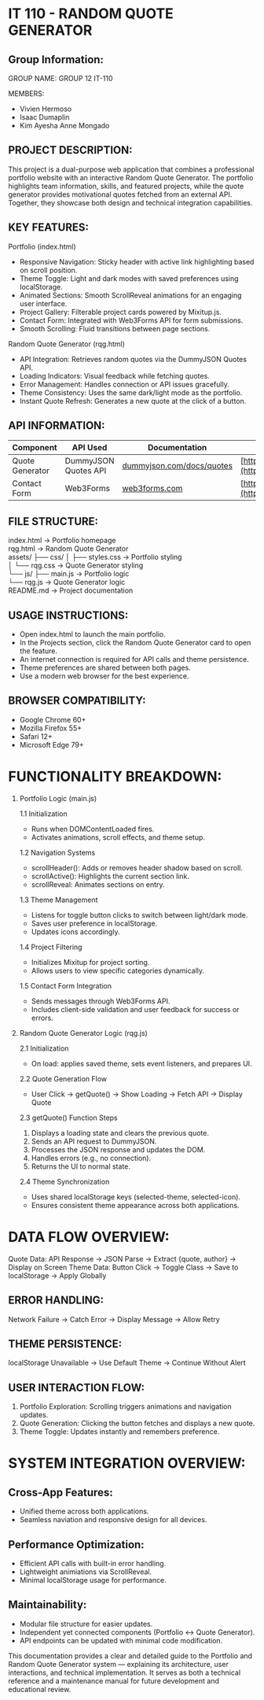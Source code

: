 IT 110 - RANDOM QUOTE GENERATOR
===================================

Group Information:
------------------
GROUP NAME: GROUP 12 IT-110

MEMBERS:
- Vivien Hermoso
- Isaac Dumaplin
- Kim Ayesha Anne Mongado

PROJECT DESCRIPTION:
---------------------
This project is a dual-purpose web application that combines a professional portfolio website with an interactive Random Quote Generator. The portfolio highlights team information, skills, and featured projects, while the quote generator provides motivational quotes fetched from an external API. Together, they showcase both design and technical integration capabilities.

KEY FEATURES:
----------------------
Portfolio (index.html)
- Responsive Navigation: Sticky header with active link highlighting based on scroll position.
- Theme Toggle: Light and dark modes with saved preferences using localStorage.
- Animated Sections: Smooth ScrollReveal animations for an engaging user interface.
- Project Gallery: Filterable project cards powered by Mixitup.js.
- Contact Form: Integrated with Web3Forms API for form submissions.
- Smooth Scrolling: Fluid transitions between page sections.

Random Quote Generator (rqg.html)
- API Integration: Retrieves random quotes via the DummyJSON Quotes API.
- Loading Indicators: Visual feedback while fetching quotes.
- Error Management: Handles connection or API issues gracefully.
- Theme Consistency: Uses the same dark/light mode as the portfolio.
- Instant Quote Refresh: Generates a new quote at the click of a button.

API INFORMATION:
----------------
| Component       | API Used             | Documentation                                                  | Endpoint                                                                   |
| --------------- | -------------------- | -------------------------------------------------------------- | -------------------------------------------------------------------------- |
| Quote Generator | DummyJSON Quotes API | [dummyjson.com/docs/quotes](https://dummyjson.com/docs/quotes) | [https://dummyjson.com/quotes/random](https://dummyjson.com/quotes/random) |
| Contact Form    | Web3Forms            | [web3forms.com](https://web3forms.com/)                        | [https://api.web3forms.com/submit](https://api.web3forms.com/submit)       |


FILE STRUCTURE:
---------------
index.html                    → Portfolio homepage  
rqg.html                      → Random Quote Generator  
assets/
  ├── css/
  │   ├── styles.css          → Portfolio styling  
  │   └── rqg.css             → Quote Generator styling  
  └── js/
      ├── main.js             → Portfolio logic  
      └── rqg.js              → Quote Generator logic  
README.md                     → Project documentation  


USAGE INSTRUCTIONS:
-------------------
- Open index.html to launch the main portfolio.
- In the Projects section, click the Random Quote Generator card to open the feature.
- An internet connection is required for API calls and theme persistence.
- Theme preferences are shared between both pages.
- Use a modern web browser for the best experience.

BROWSER COMPATIBILITY:
----------------------
- Google Chrome 60+
- Mozilla Firefox 55+
- Safari 12+
- Microsoft Edge 79+


FUNCTIONALITY BREAKDOWN:
=========================
1. Portfolio Logic (main.js)
   
   1.1 Initialization
     - Runs when DOMContentLoaded fires.
     - Activates animations, scroll effects, and theme setup.
       
   1.2 Navigation Systems
     - scrollHeader(): Adds or removes header shadow based on scroll.
     - scrollActive(): Highlights the current section link.
     - scrollReveal: Animates sections on entry.
       
   1.3 Theme Management
     - Listens for toggle button clicks to switch between light/dark mode.
     - Saves user preference in localStorage.
     - Updates icons accordingly.
       
   1.4 Project Filtering
     - Initializes Mixitup for project sorting.
     - Allows users to view specific categories dynamically.
       
   1.5 Contact Form Integration
     - Sends messages through Web3Forms API.
     - Includes client-side validation and user feedback for success or errors.

2. Random Quote Generator Logic (rqg.js)
   
   2.1 Initialization
     - On load: applies saved theme, sets event listeners, and prepares UI.
       
   2.2 Quote Generation Flow
     - User Click → getQuote() → Show Loading → Fetch API → Display Quote
       
   2.3 getQuote() Function Steps
     1. Displays a loading state and clears the previous quote.
     2. Sends an API request to DummyJSON.
     3. Processes the JSON response and updates the DOM.
     4. Handles errors (e.g., no connection).
     5. Returns the UI to normal state.
        
   2.4 Theme Synchronization
     - Uses shared localStorage keys (selected-theme, selected-icon).
     - Ensures consistent theme appearance across both applications.


DATA FLOW OVERVIEW:
===================
Quote Data:
API Response → JSON Parse → Extract {quote, author} → Display on Screen
Theme Data:
Button Click → Toggle Class → Save to localStorage → Apply Globally

ERROR HANDLING:
----------------
Network Failure → Catch Error → Display Message → Allow Retry

THEME PERSISTENCE:
-------------------
localStorage Unavailable → Use Default Theme → Continue Without Alert

USER INTERACTION FLOW:
----------------------
1. Portfolio Exploration: Scrolling triggers animations and navigation updates.
2. Quote Generation: Clicking the button fetches and displays a new quote.
3. Theme Toggle: Updates instantly and remembers preference.

SYSTEM INTEGRATION OVERVIEW:
============================
Cross-App Features:
-------------------
- Unified theme across both applications.
- Seamless naviation and responsive design for all devices.
  
Performance Optimization:
-------------------------
- Efficient API calls with built-in error handling.
- Lightweight animiations via ScrollReveal.
- Minimal localStorage usage for performance.
  
Maintainability:
----------------
- Modular file structure for easier updates.
- Independent yet connected components (Portfolio ↔ Quote Generator).
- API endpoints can be updated with minimal code modification.


This documentation provides a clear and detailed guide to the Portfolio and Random Quote Generator system — explaining its architecture, user interactions, and technical implementation. It serves as both a technical reference and a maintenance manual for future development and educational review.
